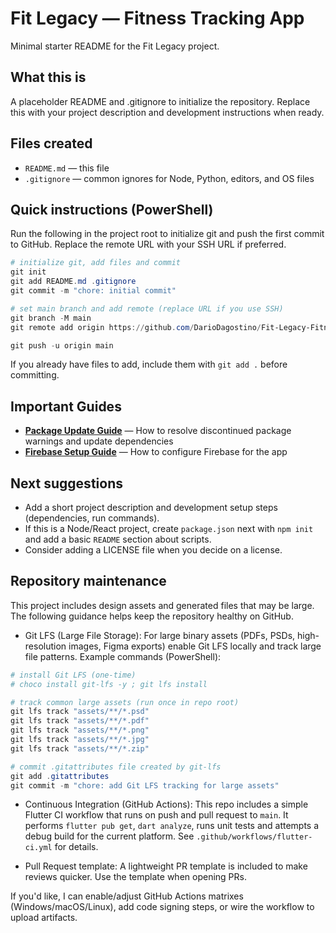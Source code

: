 # Fit Legacy — Fitness Tracking App

Minimal starter README for the Fit Legacy project.

## What this is
A placeholder README and .gitignore to initialize the repository. Replace this with your project description and development instructions when ready.

## Files created
- `README.md` — this file
- `.gitignore` — common ignores for Node, Python, editors, and OS files

## Quick instructions (PowerShell)
Run the following in the project root to initialize git and push the first commit to GitHub. Replace the remote URL with your SSH URL if preferred.

```powershell
# initialize git, add files and commit
git init
git add README.md .gitignore
git commit -m "chore: initial commit"

# set main branch and add remote (replace URL if you use SSH)
git branch -M main
git remote add origin https://github.com/DarioDagostino/Fit-Legacy-Fitness-Tracking-App.git

git push -u origin main
```

If you already have files to add, include them with `git add .` before committing.

## Important Guides
- **[Package Update Guide](PACKAGE_UPDATE_GUIDE.md)** — How to resolve discontinued package warnings and update dependencies
- **[Firebase Setup Guide](FIREBASE_SETUP.md)** — How to configure Firebase for the app

## Next suggestions
- Add a short project description and development setup steps (dependencies, run commands).
- If this is a Node/React project, create `package.json` next with `npm init` and add a basic `README` section about scripts.
- Consider adding a LICENSE file when you decide on a license.

## Repository maintenance

This project includes design assets and generated files that may be large. The following guidance helps keep the repository healthy on GitHub.

- Git LFS (Large File Storage): For large binary assets (PDFs, PSDs, high-resolution images, Figma exports) enable Git LFS locally and track large file patterns. Example commands (PowerShell):

```powershell
# install Git LFS (one-time)
# choco install git-lfs -y ; git lfs install

# track common large assets (run once in repo root)
git lfs track "assets/**/*.psd"
git lfs track "assets/**/*.pdf"
git lfs track "assets/**/*.png"
git lfs track "assets/**/*.jpg"
git lfs track "assets/**/*.zip"

# commit .gitattributes file created by git-lfs
git add .gitattributes
git commit -m "chore: add Git LFS tracking for large assets"
```

- Continuous Integration (GitHub Actions): This repo includes a simple Flutter CI workflow that runs on push and pull request to `main`. It performs `flutter pub get`, `dart analyze`, runs unit tests and attempts a debug build for the current platform. See `.github/workflows/flutter-ci.yml` for details.

- Pull Request template: A lightweight PR template is included to make reviews quicker. Use the template when opening PRs.

If you'd like, I can enable/adjust GitHub Actions matrixes (Windows/macOS/Linux), add code signing steps, or wire the workflow to upload artifacts.

